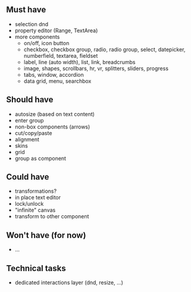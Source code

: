 ## Must have
 - selection dnd
 - property editor (Range, TextArea)
 - more components
   - on/off, icon button
   - checkbox, checkbox group, radio, radio group, select, datepicker, numberfield, textarea, fieldset
   - label, line (auto width), list, link, breadcrumbs
   - image, shapes, scrollbars, hr, vr, splitters, sliders, progress
   - tabs, window, accordion
   - data grid, menu, searchbox

## Should have
 - autosize (based on text content)
 - enter group
 - non-box components (arrows)
 - cut/copy/paste
 - alignment
 - skins
 - grid
 - group as component

## Could have
 - transformations?
 - in place text editor
 - lock/unlock
 - "infinite" canvas
 - transform to other component

## Won't have (for now)
 - …

## Technical tasks
 - dedicated interactions layer (dnd, resize, ...)

